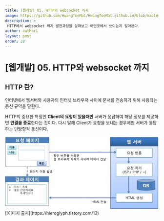 ```yaml
---
title: (웹개발) 05. HTTP와 websocket 까지
image: https://github.com/HwangToeMat/HwangToeMat.github.io/blob/master/Computer-Science/image/WEB/HTTP/0.png?raw=true
description: >
 HTTP에서 websocket 까지 발전과정을 살펴보고 어떤곳에서 쓰이는지 알아본다.
author: author1
layout: post
order: 28
---
```


# [웹개발] 05. HTTP와 websocket 까지

## HTTP 란?

인터넷에서 웹서버와 사용자의 인터넷 브라우저 사이에 문서를 전송하기 위해 사용되는 통신 규약을 말한다.
 
HTTP의 중요한 특징인 **Client의 요청이 있을때만** 서버가 응답하여 해당 정보를 제공하면 **연결을 종료**한다는 것이다.
다시 말해 Client가 요청을 보내는 경우에만 서버가 응답하는 단방향적 통신이다.

<img src="https://github.com/HwangToeMat/HwangToeMat.github.io/blob/master/Computer-Science/image/WEB/HTTP/1.jpeg?raw=true" style="max-width:100%;margin-left: auto; margin-right: auto; display: block;">
[!이미지 출처](https://hieroglyph.tistory.com/13)
